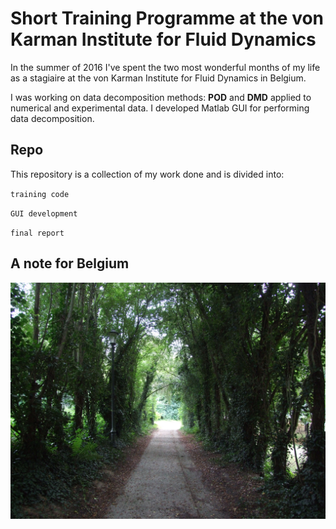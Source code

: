 # Short Training Programme at the von Karman Institute for Fluid Dynamics

In the summer of 2016 I've spent the two most wonderful months of my life as a stagiaire at the von Karman Institute for Fluid Dynamics in Belgium.

I was working on data decomposition methods: **POD** and **DMD** applied to numerical and experimental data. I developed Matlab GUI for performing data decomposition.

## Repo

This repository is a collection of my work done and is divided into:

`training code`

`GUI development`

`final report`

## A note for Belgium

![Screenshot](/DWGs/belgique.JPG)
